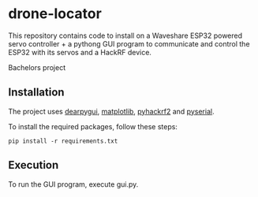 # drone-locator

This repository contains code to install on a Waveshare ESP32 powered servo controller + a pythong GUI program to communicate and control the ESP32 with its servos and a HackRF device.

Bachelors project

## Installation

The project uses [dearpygui](https://pypi.org/project/dearpygui/#description), [matplotlib](https://pypi.org/project/matplotlib/), [pyhackrf2](https://pypi.org/project/pyhackrf2/) and [pyserial](https://pypi.org/project/pyserial/).

To install the required packages, follow these steps:

    pip install -r requirements.txt

## Execution

To run the GUI program, execute gui.py.
